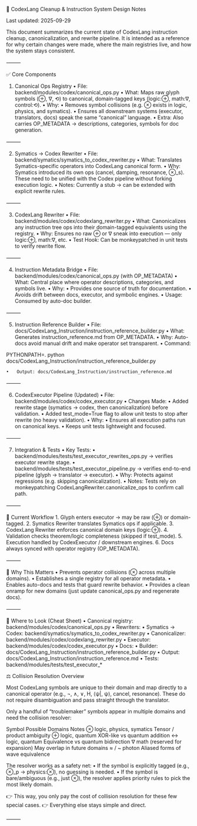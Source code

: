 🧩 CodexLang Cleanup & Instruction System Design Notes

Last updated: 2025-09-29

This document summarizes the current state of CodexLang instruction cleanup, canonicalization, and rewrite pipeline.
It is intended as a reference for why certain changes were made, where the main registries live, and how the system stays consistent.

⸻

✅ Core Components

1. Canonical Ops Registry
	•	File: backend/modules/codex/canonical_ops.py
	•	What: Maps raw glyph symbols (⊕, ∇, ⟲) to canonical, domain-tagged keys (logic:⊕, math:∇, control:⟲).
	•	Why:
	•	Removes symbol collisions (e.g. ⊗ exists in logic, physics, and symatics).
	•	Ensures all downstream systems (executor, translators, docs) speak the same “canonical” language.
	•	Extra: Also carries OP_METADATA → descriptions, categories, symbols for doc generation.

⸻

2. Symatics → Codex Rewriter
	•	File: backend/symatics/symatics_to_codex_rewriter.py
	•	What: Translates Symatics-specific operators into CodexLang canonical form.
	•	Why: Symatics introduced its own ops (cancel, damping, resonance, ⊗_s). These need to be unified with the Codex pipeline without forking execution logic.
	•	Notes: Currently a stub → can be extended with explicit rewrite rules.

⸻

3. CodexLang Rewriter
	•	File: backend/modules/codex/codexlang_rewriter.py
	•	What: Canonicalizes any instruction tree ops into their domain-tagged equivalents using the registry.
	•	Why: Ensures no raw ⊕ or ∇ sneak into execution — only logic:⊕, math:∇, etc.
	•	Test Hook: Can be monkeypatched in unit tests to verify rewrite flow.

⸻

4. Instruction Metadata Bridge
	•	File: backend/modules/codex/canonical_ops.py (with OP_METADATA)
	•	What: Central place where operator descriptions, categories, and symbols live.
	•	Why:
	•	Provides one source of truth for documentation.
	•	Avoids drift between docs, executor, and symbolic engines.
	•	Usage: Consumed by auto-doc builder.

⸻

5. Instruction Reference Builder
	•	File: docs/CodexLang_Instruction/instruction_reference_builder.py
	•	What: Generates instruction_reference.md from OP_METADATA.
	•	Why: Auto-docs avoid manual drift and make operator set transparent.
	•	Command:


PYTHONPATH=. python docs/CodexLang_Instruction/instruction_reference_builder.py

	•	Output: docs/CodexLang_Instruction/instruction_reference.md

⸻

6. CodexExecutor Pipeline (Updated)
	•	File: backend/modules/codex/codex_executor.py
	•	Changes Made:
	•	Added rewrite stage (symatics → codex, then canonicalization) before validation.
	•	Added test_mode=True flag to allow unit tests to stop after rewrite (no heavy validation).
	•	Why:
	•	Ensures all execution paths run on canonical keys.
	•	Keeps unit tests lightweight and focused.

⸻

7. Integration & Tests
	•	Key Tests:
	•	backend/modules/tests/test_executor_rewrites_ops.py → verifies executor rewrite stage.
	•	backend/modules/tests/test_executor_pipeline.py → verifies end-to-end pipeline (glyph → translator → executor).
	•	Why: Protects against regressions (e.g. skipping canonicalization).
	•	Notes: Tests rely on monkeypatching CodexLangRewriter.canonicalize_ops to confirm call path.

⸻

🚦 Current Workflow
	1.	Glyph enters executor → may be raw (⊕) or domain-tagged.
	2.	Symatics Rewriter translates Symatics ops if applicable.
	3.	CodexLang Rewriter enforces canonical domain keys (logic:⊕).
	4.	Validation checks theorem/logic completeness (skipped if test_mode).
	5.	Execution handled by CodexExecutor / downstream engines.
	6.	Docs always synced with operator registry (OP_METADATA).

⸻

📌 Why This Matters
	•	Prevents operator collisions (⊗ across multiple domains).
	•	Establishes a single registry for all operator metadata.
	•	Enables auto-docs and tests that guard rewrite behavior.
	•	Provides a clean onramp for new domains (just update canonical_ops.py and regenerate docs).

⸻

📍 Where to Look (Cheat Sheet)
	•	Canonical registry: backend/modules/codex/canonical_ops.py
	•	Rewriters:
	•	Symatics → Codex: backend/symatics/symatics_to_codex_rewriter.py
	•	Canonicalizer: backend/modules/codex/codexlang_rewriter.py
	•	Executor: backend/modules/codex/codex_executor.py
	•	Docs:
	•	Builder: docs/CodexLang_Instruction/instruction_reference_builder.py
	•	Output: docs/CodexLang_Instruction/instruction_reference.md
	•	Tests: backend/modules/tests/test_executor_*


⚖️ Collision Resolution Overview

Most CodexLang symbols are unique to their domain and map directly to a canonical operator (e.g., ¬, ∧, ∨, H, ⟨ψ|, ψ⟩, cancel, resonance).
These do not require disambiguation and pass straight through the translator.

Only a handful of “troublemaker” symbols appear in multiple domains and need the collision resolver:


Symbol										Possible Domains								Notes
⊗											logic, physics, symatics						Tensor / product ambiguity
⊕											logic, quantum									XOR-like vs quantum addition
↔											logic, quantum									Equivalence vs quantum bidirection
∇											math (reserved for expansion)					May overlap in future domains
≈ / ~										photon											Aliased forms of wave equivalence



The resolver works as a safety net:
	•	If the symbol is explicitly tagged (e.g., ⊗_p → physics:⊗), no guessing is needed.
	•	If the symbol is bare/ambiguous (e.g., just ⊗), the resolver applies priority rules to pick the most likely domain.

👉 This way, you only pay the cost of collision resolution for these few special cases.
👉 Everything else stays simple and direct.

⸻

